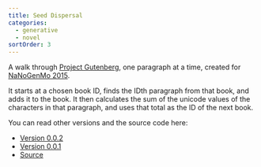 ```yaml
---
title: Seed Dispersal
categories:
  - generative
  - novel
sortOrder: 3
---
```


A walk through [Project Gutenberg](https://www.gutenberg.org/), one paragraph at
a time, created for [NaNoGenMo 2015](https://github.com/dariusk/NaNoGenMo-2015).

<pdf title="Seed Dispersal" src="https://cdn.rawgit.com/erbridge/seed-dispersal/master/dist/seed-dispersal-0.0.2.pdf" papersize="A4"></pdf>

It starts at a chosen book ID, finds the IDth paragraph from that book, and adds
it to the book. It then calculates the sum of the unicode values of the
characters in that paragraph, and uses that total as the ID of the next book.

You can read other versions and the source code here:

* [Version 0.0.2](https://cdn.rawgit.com/erbridge/seed-dispersal/master/dist/seed-dispersal-0.0.2.pdf)
* [Version 0.0.1](https://cdn.rawgit.com/erbridge/seed-dispersal/master/dist/seed-dispersal-0.0.1.pdf)
* [Source](https://github.com/erbridge/seed-dispersal)

